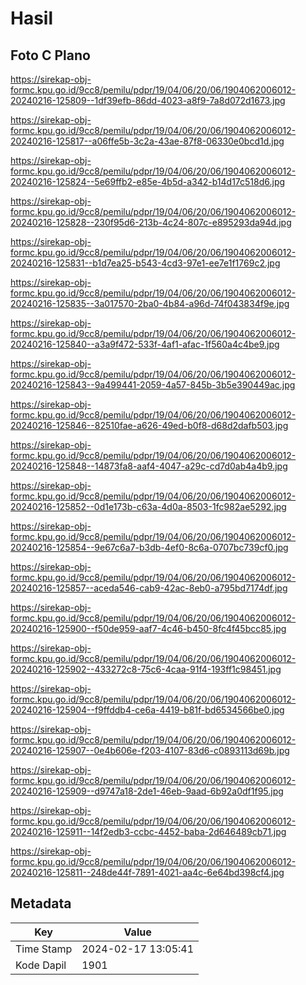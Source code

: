 # Hasil

## Foto C Plano

https://sirekap-obj-formc.kpu.go.id/9cc8/pemilu/pdpr/19/04/06/20/06/1904062006012-20240216-125809--1df39efb-86dd-4023-a8f9-7a8d072d1673.jpg

https://sirekap-obj-formc.kpu.go.id/9cc8/pemilu/pdpr/19/04/06/20/06/1904062006012-20240216-125817--a06ffe5b-3c2a-43ae-87f8-06330e0bcd1d.jpg

https://sirekap-obj-formc.kpu.go.id/9cc8/pemilu/pdpr/19/04/06/20/06/1904062006012-20240216-125824--5e69ffb2-e85e-4b5d-a342-b14d17c518d6.jpg

https://sirekap-obj-formc.kpu.go.id/9cc8/pemilu/pdpr/19/04/06/20/06/1904062006012-20240216-125828--230f95d6-213b-4c24-807c-e895293da94d.jpg

https://sirekap-obj-formc.kpu.go.id/9cc8/pemilu/pdpr/19/04/06/20/06/1904062006012-20240216-125831--b1d7ea25-b543-4cd3-97e1-ee7e1f1769c2.jpg

https://sirekap-obj-formc.kpu.go.id/9cc8/pemilu/pdpr/19/04/06/20/06/1904062006012-20240216-125835--3a017570-2ba0-4b84-a96d-74f043834f9e.jpg

https://sirekap-obj-formc.kpu.go.id/9cc8/pemilu/pdpr/19/04/06/20/06/1904062006012-20240216-125840--a3a9f472-533f-4af1-afac-1f560a4c4be9.jpg

https://sirekap-obj-formc.kpu.go.id/9cc8/pemilu/pdpr/19/04/06/20/06/1904062006012-20240216-125843--9a499441-2059-4a57-845b-3b5e390449ac.jpg

https://sirekap-obj-formc.kpu.go.id/9cc8/pemilu/pdpr/19/04/06/20/06/1904062006012-20240216-125846--82510fae-a626-49ed-b0f8-d68d2dafb503.jpg

https://sirekap-obj-formc.kpu.go.id/9cc8/pemilu/pdpr/19/04/06/20/06/1904062006012-20240216-125848--14873fa8-aaf4-4047-a29c-cd7d0ab4a4b9.jpg

https://sirekap-obj-formc.kpu.go.id/9cc8/pemilu/pdpr/19/04/06/20/06/1904062006012-20240216-125852--0d1e173b-c63a-4d0a-8503-1fc982ae5292.jpg

https://sirekap-obj-formc.kpu.go.id/9cc8/pemilu/pdpr/19/04/06/20/06/1904062006012-20240216-125854--9e67c6a7-b3db-4ef0-8c6a-0707bc739cf0.jpg

https://sirekap-obj-formc.kpu.go.id/9cc8/pemilu/pdpr/19/04/06/20/06/1904062006012-20240216-125857--aceda546-cab9-42ac-8eb0-a795bd7174df.jpg

https://sirekap-obj-formc.kpu.go.id/9cc8/pemilu/pdpr/19/04/06/20/06/1904062006012-20240216-125900--f50de959-aaf7-4c46-b450-8fc4f45bcc85.jpg

https://sirekap-obj-formc.kpu.go.id/9cc8/pemilu/pdpr/19/04/06/20/06/1904062006012-20240216-125902--433272c8-75c6-4caa-91f4-193ff1c98451.jpg

https://sirekap-obj-formc.kpu.go.id/9cc8/pemilu/pdpr/19/04/06/20/06/1904062006012-20240216-125904--f9ffddb4-ce6a-4419-b81f-bd6534566be0.jpg

https://sirekap-obj-formc.kpu.go.id/9cc8/pemilu/pdpr/19/04/06/20/06/1904062006012-20240216-125907--0e4b606e-f203-4107-83d6-c0893113d69b.jpg

https://sirekap-obj-formc.kpu.go.id/9cc8/pemilu/pdpr/19/04/06/20/06/1904062006012-20240216-125909--d9747a18-2de1-46eb-9aad-6b92a0df1f95.jpg

https://sirekap-obj-formc.kpu.go.id/9cc8/pemilu/pdpr/19/04/06/20/06/1904062006012-20240216-125911--14f2edb3-ccbc-4452-baba-2d646489cb71.jpg

https://sirekap-obj-formc.kpu.go.id/9cc8/pemilu/pdpr/19/04/06/20/06/1904062006012-20240216-125811--248de44f-7891-4021-aa4c-6e64bd398cf4.jpg


## Metadata

| Key        | Value               |
| ---------- | ------------------- |
| Time Stamp | 2024-02-17 13:05:41 |
| Kode Dapil | 1901                |



